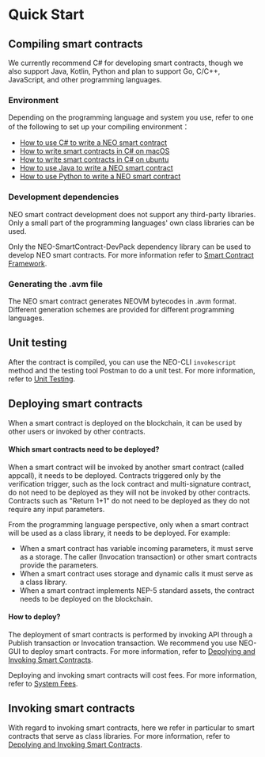 # Quick Start

## Compiling smart contracts

We currently recommend C# for developing smart contracts, though we also support Java, Kotlin, Python and plan to support Go, C/C++, JavaScript, and other programming languages.

### Environment

Depending on the programming language and system you use, refer to one of the following to set up your compiling environment：

- [How to use C# to write a NEO smart contract](getting-started-csharp.md)
- [How to write smart contracts in C# on macOS](getting-started-csharp-mac.md)
- [How to write smart contracts in C# on ubuntu](getting-started-csharp-ubuntu.md)
- [How to use Java to write a NEO smart contract](getting-started-java.md)
- [How to use Python to write a NEO smart contract](getting-started-python.md)

### Development dependencies

NEO smart contract development does not support any third-party libraries. Only a small part of the programming languages' own class libraries can be used.

Only the NEO-SmartContract-DevPack dependency library can be used to develop NEO smart contracts. For more information refer to [Smart Contract Framework](../reference/fw.md).

### Generating the .avm file

The NEO smart contract generates NEOVM bytecodes in .avm format. Different generation schemes are provided for different programming languages.

## Unit testing

After the contract is compiled, you can use the NEO-CLI `invokescript` method and the testing tool Postman to do a unit test. For more information, refer to [Unit Testing](test.md).

## Deploying smart contracts

When a smart contract is deployed on the blockchain, it can be used by other users or invoked by other contracts.

#### Which smart contracts need to be deployed?

When a smart contract will be invoked by another smart contract (called appcall), it needs to be deployed. Contracts triggered only by the verification trigger, such as the lock contract and multi-signature contract, do not need to be deployed as they will not be invoked by other contracts. Contracts such as "Return 1+1" do not need to be deployed as they do not require any input parameters.

From the programming language perspective, only when a smart contract will be used as a class library, it needs to be deployed. For example: 

- When a smart contract has variable incoming parameters, it must serve as a storage. The caller (Invocation transaction) or other smart contracts provide the parameters.
- When a smart contract uses storage and dynamic calls it must serve as a class library.
- When a smart contract implements NEP-5 standard assets, the contract needs to be deployed on the blockchain.

#### How to deploy?

The deployment of smart contracts is performed by invoking API through a Publish transaction or Invocation transaction. We recommend you use NEO-GUI to deploy smart contracts. For more information, refer to [Depolying and Invoking Smart Contracts](deploy-invoke.md).

Deploying and invoking smart contracts will cost fees. For more information, refer to [System Fees](../systemfees.md).

## Invoking smart contracts

With regard to invoking smart contracts, here we refer in particular to smart contracts that serve as class libraries. For more information, refer to [Depolying and Invoking Smart Contracts](deploy-invoke.md).
